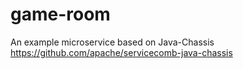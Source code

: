 # game-room
An example microservice based on Java-Chassis https://github.com/apache/servicecomb-java-chassis
